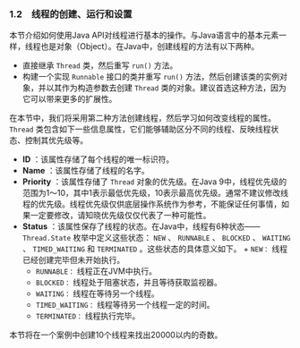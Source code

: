 ### 1.2　线程的创建、运行和设置

本节介绍如何使用Java API对线程进行基本的操作。与Java语言中的基本元素一样，线程也是对象（Object）。在Java中，创建线程的方法有以下两种。

+ 直接继承 `Thread` 类，然后重写 `run()` 方法。
+ 构建一个实现 `Runnable` 接口的类并重写 `run()` 方法，然后创建该类的实例对象，并以其作为构造参数去创建 `Thread` 类的对象。建议首选这种方法，因为它可以带来更多的扩展性。

在本节中，我们将采用第二种方法创建线程，然后学习如何改变线程的属性。 `Thread` 类包含如下一些信息属性，它们能够辅助区分不同的线程、反映线程状态、控制其优先级等。

+ **ID** ：该属性存储了每个线程的唯一标识符。
+ **Name** ：该属性存储了线程的名字。
+ **Priority** ：该属性存储了 `Thread` 对象的优先级。在Java 9中，线程优先级的范围为1～10，其中1表示最低优先级，10表示最高优先级。通常不建议修改线程的优先级。线程优先级仅供底层操作系统作为参考，不能保证任何事情，如果一定要修改，请知晓优先级仅仅代表了一种可能性。
+ **Status** ：该属性保存了线程的状态。在Java中，线程有6种状态—— `Thread.State` 枚举中定义这些状态： `NEW` 、 `RUNNABLE` 、 `BLOCKED` 、 `WAITING` 、 `TIMED_WAITING` 和 `TERMINATED` 。这些状态的具体意义如下。
      + `NEW：` 线程已经创建完毕但未开始执行。
    + `RUNNABLE：` 线程正在JVM中执行。
    + `BLOCKED：` 线程处于阻塞状态，并且等待获取监视器。
    + `WAITING：` 线程在等待另一个线程。
    + `TIMED_WAITING：` 线程等待另一个线程一定的时间。
    + `TERMINATED：` 线程执行完毕。

本节将在一个案例中创建10个线程来找出20000以内的奇数。

